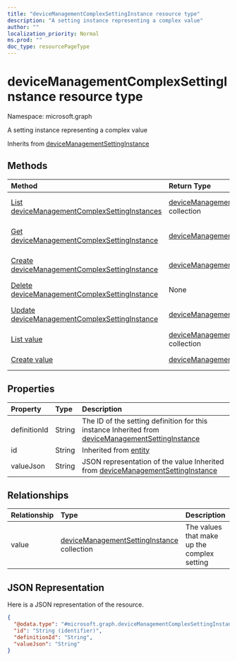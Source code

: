 ```yaml
---
title: "deviceManagementComplexSettingInstance resource type"
description: "A setting instance representing a complex value"
author: ""
localization_priority: Normal
ms.prod: ""
doc_type: resourcePageType
---
```


# deviceManagementComplexSettingInstance resource type


Namespace: microsoft.graph

A setting instance representing a complex value


Inherits from [deviceManagementSettingInstance](../resources/devicemanagementsettinginstance.md)

## Methods
|Method|Return Type|Description|
|:---|:---|:---|
|[List deviceManagementComplexSettingInstances](../api/devicemanagementcomplexsettinginstance-list.md)|[deviceManagementComplexSettingInstance](../resources/devicemanagementcomplexsettinginstance.md) collection|List properties and relationships of the [deviceManagementComplexSettingInstance](../resources/devicemanagementcomplexsettinginstance.md) objects.|
|[Get deviceManagementComplexSettingInstance](../api/devicemanagementcomplexsettinginstance-get.md)|[deviceManagementComplexSettingInstance](../resources/devicemanagementcomplexsettinginstance.md)|Read properties and relationships of the [deviceManagementComplexSettingInstance](../resources/devicemanagementcomplexsettinginstance.md) object.|
|[Create deviceManagementComplexSettingInstance](../api/devicemanagementcomplexsettinginstance-create.md)|[deviceManagementComplexSettingInstance](../resources/devicemanagementcomplexsettinginstance.md)|Create a new [deviceManagementComplexSettingInstance](../resources/devicemanagementcomplexsettinginstance.md) object.|
|[Delete deviceManagementComplexSettingInstance](../api/devicemanagementcomplexsettinginstance-delete.md)|None|Deletes a [deviceManagementComplexSettingInstance](../resources/devicemanagementcomplexsettinginstance.md).|
|[Update deviceManagementComplexSettingInstance](../api/devicemanagementcomplexsettinginstance-update.md)|[deviceManagementComplexSettingInstance](../resources/devicemanagementcomplexsettinginstance.md)|Update the properties of a [deviceManagementComplexSettingInstance](../resources/devicemanagementcomplexsettinginstance.md) object.|
|[List value](../api/devicemanagementcomplexsettinginstance-list-value.md)|[deviceManagementSettingInstance](../resources/devicemanagementsettinginstance.md) collection|Get the deviceManagementSettingInstances from the value navigation property.|
|[Create value](../api/devicemanagementcomplexsettinginstance-post-value.md)|[deviceManagementSettingInstance](../resources/devicemanagementsettinginstance.md)|Create value by posting to the value collection.|

## Properties
|Property|Type|Description|
|:---|:---|:---|
|definitionId|String|The ID of the setting definition for this instance Inherited from [deviceManagementSettingInstance](../resources/devicemanagementsettinginstance.md)|
|id|String| Inherited from [entity](../resources/entity.md)|
|valueJson|String|JSON representation of the value Inherited from [deviceManagementSettingInstance](../resources/devicemanagementsettinginstance.md)|

## Relationships
|Relationship|Type|Description|
|:---|:---|:---|
|value|[deviceManagementSettingInstance](../resources/devicemanagementsettinginstance.md) collection|The values that make up the complex setting|

## JSON Representation
Here is a JSON representation of the resource.
<!-- {
  "blockType": "resource",
  "keyProperty": "id",
  "@odata.type": "microsoft.graph.deviceManagementComplexSettingInstance",
  "baseType": "microsoft.graph.deviceManagementSettingInstance",
  "openType": false
}
-->
``` json
{
  "@odata.type": "#microsoft.graph.deviceManagementComplexSettingInstance",
  "id": "String (identifier)",
  "definitionId": "String",
  "valueJson": "String"
}
```

